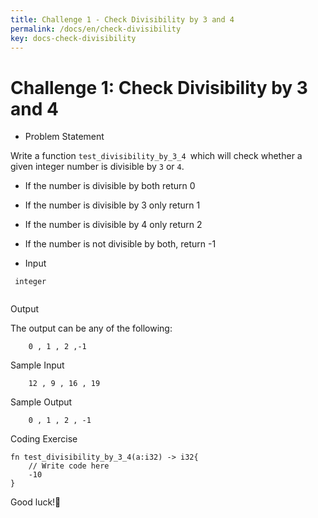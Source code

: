 ```yaml
---
title: Challenge 1 - Check Divisibility by 3 and 4
permalink: /docs/en/check-divisibility
key: docs-check-divisibility
---
```


# Challenge 1: Check Divisibility by 3 and 4

- Problem Statement 

Write a function `test_divisibility_by_3_4 `which will check whether a given integer number is divisible by `3` or `4`.
  - If the number is divisible by both return 0
  - If the number is divisible by 3 only return 1
  - If the number is divisible by 4 only return 2
  - If the number is not divisible by both, return -1
  
- Input 
```
 integer
 
```
Output 

The output can be any of the following:
```
    0 , 1 , 2 ,-1
```
Sample Input 
```
    12 , 9 , 16 , 19
```
Sample Output 
```
    0 , 1 , 2 , -1
```

Coding Exercise 

```
fn test_divisibility_by_3_4(a:i32) -> i32{
    // Write code here
    -10
}

```

Good luck!🤞

